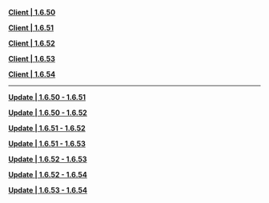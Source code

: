 **[Client | 1.6.50](https://d3ln624mszu7ty.cloudfront.net/client_app/beta_pc/20210604_4a0f1365ef916b20/GenshinImpact_beta_1.6.50.zip)**

**[Client | 1.6.51](https://d3ln624mszu7ty.cloudfront.net/client_app/beta_pc/20210611_fb0967f7bd041c4f/GenshinImapct_beta_1.6.51.zip)**

**[Client | 1.6.52](https://d3ln624mszu7ty.cloudfront.net/client_app/beta_pc/20210618_0ec96accc83015cc/GenshinImpact_beta_1.6.52.zip)**

**[Client | 1.6.53](https://d3ln624mszu7ty.cloudfront.net/client_app/beta_pc/20210628_aeb9d955ac099eeb/GenshinImapct_beta_1.6.53.zip)**

**[Client | 1.6.54](https://d3ln624mszu7ty.cloudfront.net/client_app/beta_pc/20210702L_732e1309695233b0/GenshinImapct_beta_1.6.54.zip)**

------

**[Update | 1.6.50 - 1.6.51](https://autopatchhk.yuanshen.com/client_app/beta_update/hk4e_global/11/game_1.6.50_1.6.51_diff_AHUNT1XzEaqGt3Fs.zip)**

**[Update | 1.6.50 - 1.6.52](https://autopatchhk.yuanshen.com/client_app/beta_update/hk4e_global/11/game_1.6.50_1.6.52_diff_r9UwIVuiv4OedLRm.zip)**

**[Update | 1.6.51 - 1.6.52](https://autopatchhk.yuanshen.com/client_app/beta_update/hk4e_global/11/game_1.6.51_1.6.52_diff_7rKSQMdHXjzcY08E.zip)**

**[Update | 1.6.51 - 1.6.53](https://autopatchhk.yuanshen.com/client_app/beta_update/hk4e_global/11/game_1.6.51_1.6.53_diff_LMeCSlacZ8BX6ypE.zip)**

**[Update | 1.6.52 - 1.6.53](https://autopatchhk.yuanshen.com/client_app/beta_update/hk4e_global/11/game_1.6.52_1.6.53_diff_GJjgLCNUrToRAnMZ.zip)**

**[Update | 1.6.52 - 1.6.54](https://autopatchhk.yuanshen.com/client_app/beta_update/hk4e_global/11/game_1.6.52_1.6.54_diff_2dNQc0nIaMyCgEFX.zip)**

**[Update | 1.6.53 - 1.6.54](https://autopatchhk.yuanshen.com/client_app/beta_update/hk4e_global/11/game_1.6.53_1.6.54_diff_BMSFtQZvyXglp6rG.zip)**


